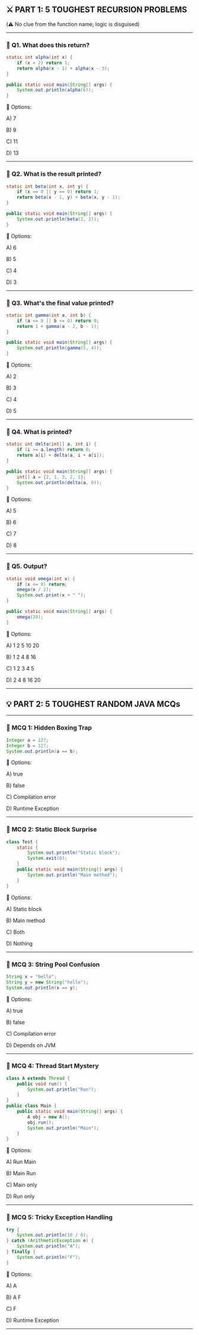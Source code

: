 ## ⚔️ PART 1: **5 TOUGHEST RECURSION PROBLEMS**

(⚠️ No clue from the function name; logic is disguised)

---

### 🔸 **Q1. What does this return?**

```java
static int alpha(int x) {
    if (x < 2) return 1;
    return alpha(x - 1) + alpha(x - 3);
}

public static void main(String[] args) {
    System.out.println(alpha(6));
}
```

🔹 Options:

A) 7

B) 9

C) 11

D) 13

---

### 🔸 **Q2. What is the result printed?**

```java
static int beta(int x, int y) {
    if (x == 0 || y == 0) return 1;
    return beta(x - 1, y) + beta(x, y - 1);
}

public static void main(String[] args) {
    System.out.println(beta(2, 2));
}
```

🔹 Options:

A) 6

B) 5

C) 4

D) 3

---

### 🔸 **Q3. What's the final value printed?**

```java
static int gamma(int a, int b) {
    if (a <= 0 || b <= 0) return 0;
    return 1 + gamma(a - 2, b - 1);
}

public static void main(String[] args) {
    System.out.println(gamma(5, 4));
}
```

🔹 Options:

A) 2

B) 3

C) 4

D) 5

---

### 🔸 **Q4. What is printed?**

```java
static int delta(int[] a, int i) {
    if (i >= a.length) return 0;
    return a[i] + delta(a, i + a[i]);
}

public static void main(String[] args) {
    int[] a = {2, 1, 3, 2, 1};
    System.out.println(delta(a, 0));
}
```

🔹 Options:

A) 5

B) 6

C) 7

D) 8

---

### 🔸 **Q5. Output?**

```java
static void omega(int x) {
    if (x <= 0) return;
    omega(x / 2);
    System.out.print(x + " ");
}

public static void main(String[] args) {
    omega(20);
}
```

🔹 Options:

A) 1 2 5 10 20

B) 1 2 4 8 16

C) 1 2 3 4 5

D) 2 4 8 16 20

---

## 💡 PART 2: **5 TOUGHEST RANDOM JAVA MCQs**

---

### 🔸 **MCQ 1: Hidden Boxing Trap**

```java
Integer a = 127;
Integer b = 127;
System.out.println(a == b);
```

🔹 Options:

A) true

B) false

C) Compilation error

D) Runtime Exception

---

### 🔸 **MCQ 2: Static Block Surprise**

```java
class Test {
    static {
        System.out.println("Static block");
        System.exit(0);
    }
    public static void main(String[] args) {
        System.out.println("Main method");
    }
}
```

🔹 Options:

A) Static block

B) Main method

C) Both

D) Nothing

---

### 🔸 **MCQ 3: String Pool Confusion**

```java
String x = "hello";
String y = new String("hello");
System.out.println(x == y);
```

🔹 Options:

A) true

B) false

C) Compilation error

D) Depends on JVM

---

### 🔸 **MCQ 4: Thread Start Mystery**

```java
class A extends Thread {
    public void run() {
        System.out.println("Run");
    }
}
public class Main {
    public static void main(String[] args) {
        A obj = new A();
        obj.run();
        System.out.println("Main");
    }
}
```

🔹 Options:

A) Run Main

B) Main Run

C) Main only

D) Run only

---

### 🔸 **MCQ 5: Tricky Exception Handling**

```java
try {
    System.out.println(10 / 0);
} catch (ArithmeticException e) {
    System.out.println("A");
} finally {
    System.out.println("F");
}
```

🔹 Options:

A) A

B) A F

C) F

D) Runtime Exception

---
